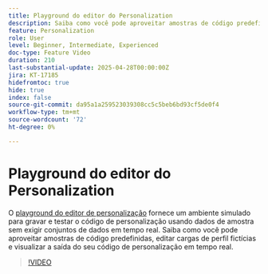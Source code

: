 ```yaml
---
title: Playground do editor do Personalization
description: Saiba como você pode aproveitar amostras de código predefinidas, editar cargas de perfil fictícias e visualizar a saída do seu código de personalização em tempo real.
feature: Personalization
role: User
level: Beginner, Intermediate, Experienced
doc-type: Feature Video
duration: 210
last-substantial-update: 2025-04-28T00:00:00Z
jira: KT-17185
hidefromtoc: true
hide: true
index: false
source-git-commit: da95a1a259523039308cc5c5beb6bd93cf5de0f4
workflow-type: tm+mt
source-wordcount: '72'
ht-degree: 0%

---
```



# Playground do editor do Personalization

O [playground do editor de personalização](https://experienceleague.adobe.com/en/apps/journey-optimizer/ajo-personalization#) fornece um ambiente simulado para gravar e testar o código de personalização usando dados de amostra sem exigir conjuntos de dados em tempo real. Saiba como você pode aproveitar amostras de código predefinidas, editar cargas de perfil fictícias e visualizar a saída do seu código de personalização em tempo real.

>[!VIDEO](https://video.tv.adobe.com/v/3457868/?learn=on&enablevpops)
